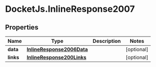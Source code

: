 # DocketJs.InlineResponse2007

## Properties

Name | Type | Description | Notes
------------ | ------------- | ------------- | -------------
**data** | [**InlineResponse2006Data**](InlineResponse2006Data.md) |  | [optional] 
**links** | [**InlineResponse200Links**](InlineResponse200Links.md) |  | [optional] 


